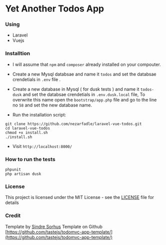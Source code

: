 # Yet Another Todos App #

### Using 

* Laravel
* Vuejs

### Installtion

* I will assume that ```npm``` and ```composer``` already installed on your compouter.

* Create a new Mysql databsae and name it ```todos``` and set the databsae crendetials in ```.env``` file .

* Create a new database in Mysql ( for dusk tests ) and name it ```todos-dusk``` and set the databsae crendetials in ```.env.dusk.local``` file, To overwrite this name open the ```bootstrap/app.php``` file and go to the line no ```58``` and set the new database name.  

* Run the installation script:

```
git clone https://github.com/nezarfadle/laravel-vue-todos.git
cd laravel-vue-todos
chmod +x install.sh
./install.sh
```

* Visit ```http://localhost:8000/```

### How to run the tests

```
phpunit
php artisan dusk
```

### License

This project is licensed under the MIT License - see the [LICENSE](LICENSE) file for details

### Credit

Template by [Sindre Sorhus](http://sindresorhus.com) 
Template on Github [https://github.com/tastejs/todomvc-app-template/](https://github.com/tastejs/todomvc-app-template/) 
